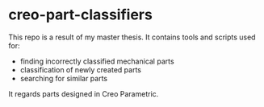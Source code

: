 # creo-part-classifiers

This repo is a result of my master thesis. It contains tools and scripts used for:
- finding incorrectly classified mechanical parts
- classification of newly created parts
- searching for similar parts

It regards parts designed in Creo Parametric.
